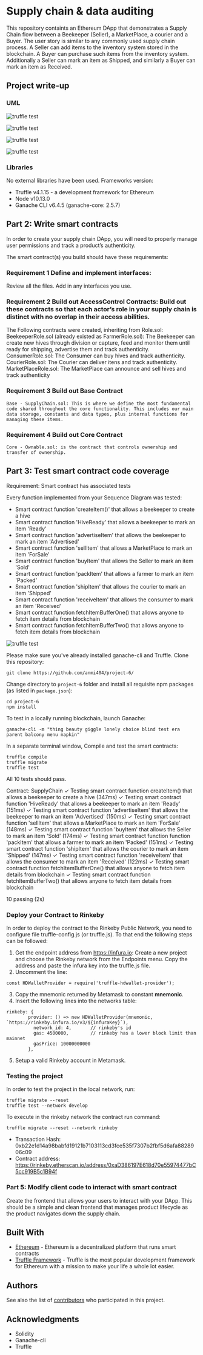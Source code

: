 # Supply chain & data auditing

This repository containts an Ethereum DApp that demonstrates a Supply Chain flow between a Beekeeper (Seller), a MarketPlace, a courier and a Buyer. The user story is similar to any commonly used supply chain process. A Seller can add items to the inventory system stored in the blockchain. A Buyer can purchase such items from the inventory system. Additionally a Seller can mark an item as Shipped, and similarly a Buyer can mark an item as Received.

## Project write-up 
### UML
![truffle test](UML/Activity_v3.png)

![truffle test](UML/Sequence_v3.png)

![truffle test](UML/State_v3.png)

![truffle test](UML/Class_v3.png)

### Libraries
No external libraries have been used. Frameworks version:
- Truffle v4.1.15 - a development framework for Ethereum
- Node v10.13.0
- Ganache CLI v6.4.5 (ganache-core: 2.5.7)

## Part 2: Write smart contracts
In order to create your supply chain DApp, you will need to properly manage user permissions and track a product’s authenticity.

The smart contract(s) you build should have these requirements:

###  Requirement 1 	Define and implement interfaces: 
Review all the files. Add in any interfaces you use. 

### Requirement 2 	Build out AccessControl Contracts: Build out these contracts so that each actor’s role in your supply chain is distinct with no overlap in their access abilities. 
The Following contracts were created, inheriting from Role.sol:  
    BeekeeperRole.sol (already existed as FarmerRole.sol): The Beekeeper can create new hives through division or capture, feed and monitor them until ready for shipping, advertise them and track authenticity.
    ConsumerRole.sol: The Consumer can buy hives and track authenticity.
    CourierRole.sol: The Courier can deliver itens and track authenticity.
    MarketPlaceRole.sol: The MarketPlace can announce and sell hives and track authenticity
   
### Requirement 3 	Build out Base Contract
    Base - SupplyChain.sol: This is where we define the most fundamental code shared throughout the core functionality. This includes our main data storage, constants and data types, plus internal functions for managing these items.

### Requirement 4 	Build out Core Contract
    Core - Ownable.sol: is the contract that controls ownership and transfer of ownership.

## Part 3: Test smart contract code coverage
Requirement: Smart contract has associated tests

Every function  implemented from your Sequence Diagram was tested:
*  Smart contract function 'createItem()' that allows a beekeeper to create a hive
*  Smart contract function 'HiveReady' that allows a beekeeper to mark an item 'Ready'
*  Smart contract function 'advertiseItem' that allows the beekeeper to mark an item 'Advertised'
*  Smart contract function 'sellItem' that allows a MarketPlace to mark an item 'ForSale'
*  Smart contract function 'buyItem' that allows the Seller to mark an item 'Sold'
*  Smart contract function 'packItem' that allows a farmer to mark an item 'Packed'
*  Smart contract function 'shipItem' that allows the courier to mark an item 'Shipped'
*  Smart contract function 'receiveItem' that allows the consumer to mark an item 'Received'
*  Smart contract function fetchItemBufferOne() that allows anyone to fetch item details from blockchain
*  Smart contract function fetchItemBufferTwo() that allows anyone to fetch item details from blockchain

![truffle test](UML/Sequence_v3.png)

Please make sure you've already installed ganache-cli and Truffle. 
Clone this repository:
```
git clone https://github.com/anmi404/project-6/
```
Change directory to ```project-6``` folder and install all requisite npm packages (as listed in ```package.json```):

```
cd project-6
npm install
```
To test in a locally running blockchain, launch Ganache:
```
ganache-cli -m "thing beauty giggle lonely choice blind test era parent balcony menu napkin"
```

In a separate terminal window, Compile and test the smart contracts:

```
truffle compile
truffle migrate
truffle test
````
All 10 tests should pass.

  Contract: SupplyChain
    ✓ Testing smart contract function createItem() that allows a beekeeper to create a hive (347ms)
    ✓ Testing smart contract function 'HiveReady' that allows a beekeeper to mark an item 'Ready' (151ms)
    ✓ Testing smart contract function 'advertiseItem' that allows the beekeeper to mark an item 'Advertised' (150ms)
    ✓ Testing smart contract function 'sellItem' that allows a MarketPlace to mark an item 'ForSale' (148ms)
    ✓ Testing smart contract function 'buyItem' that allows the Seller to mark an item 'Sold' (174ms)
    ✓ Testing smart contract function function 'packItem' that allows a farmer to mark an item 'Packed' (151ms)
    ✓ Testing smart contract function 'shipItem' that allows the courier to mark an item 'Shipped' (147ms)
    ✓ Testing smart contract function 'receiveItem' that allows the consumer to mark an item 'Received' (122ms)
    ✓ Testing smart contract function fetchItemBufferOne() that allows anyone to fetch item details from blockchain
    ✓ Testing smart contract function fetchItemBufferTwo() that allows anyone to fetch item details from blockchain


  10 passing (2s)

### Deploy your Contract to Rinkeby

In order to deploy the contract to the Rinkeby Public Network, you need to configure file truffle-config.js (or truffle.js). 
To that end the following steps can be followed:
1. Get the endpoint address from https://infura.io: Create a new project and choose the Rinkeby network from the Endpoints menu. Copy the address and paste the infura key into the truffle.js file. 
2. Uncomment the line: 
```
const HDWalletProvider = require('truffle-hdwallet-provider'); 
```
3. Copy the mnemonic returned by Metamask to constant __mnemonic__. 
4. Insert the following lines into the networks table:
```
rinkeby: {
        provider: () => new HDWalletProvider(mnemonic, `https://rinkeby.infura.io/v3/${infuraKey}`),
          network_id: 4,       // rinkeby's id
          gas: 4500000,        // rinkeby has a lower block limit than mainnet
          gasPrice: 10000000000
        },
```
5. Setup a valid Rinkeby account in Metamask.

### Testing the project
In order to test the project in the local network, run:
```
truffle migrate --reset
truffle test --network develop
```
To execute in the rinkeby network the contract run command:
```
truffle migrate --reset --network rinkeby
```
* Transaction Hash:  0xb22e1d14a98babfd19121b7103113cd3fce535f7307b2fbf5d6afa8828906c09 
* Contract address: https://rinkeby.etherscan.io/address/0xaD386197E618d70e55974477bC5cc919B5c1B94f

### Part 5: Modify client code to interact with smart contract
Create the frontend that allows your users to interact with your DApp. This should be a simple and clean frontend that manages product lifecycle as the product navigates down the supply chain.

## Built With
* [Ethereum](https://www.ethereum.org/) - Ethereum is a decentralized platform that runs smart contracts
* [Truffle Framework](http://truffleframework.com/) - Truffle is the most popular development framework for Ethereum with a mission to make your life a whole lot easier.

## Authors

See also the list of [contributors](https://github.com/anmi404/project-6/contributors.md) who participated in this project.

## Acknowledgments

* Solidity
* Ganache-cli
* Truffle

